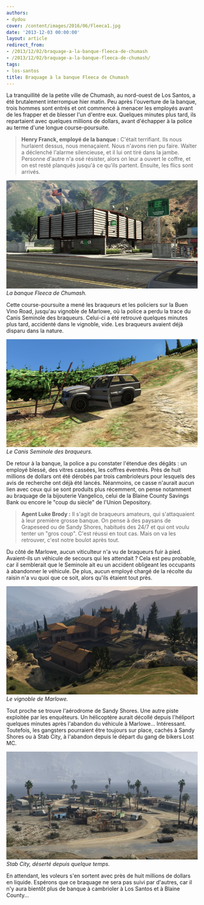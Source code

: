 ```yaml
---
authors:
- dydou
cover: /content/images/2016/06/Fleeca1.jpg
date: '2013-12-03 00:00:00'
layout: article
redirect_from:
- /2013/12/02/braquage-a-la-banque-fleeca-de-chumash
- /2013/12/02/braquage-a-la-banque-fleeca-de-chumash/
tags:
- los-santos
title: Braquage à la banque Fleeca de Chumash
---
```



La tranquillité de la petite ville de Chumash, au nord-ouest de Los Santos, a été brutalement interrompue hier matin. Peu après l'ouverture de la banque, trois hommes sont entrés et ont commencé à menacer les employés avant de les frapper et de blesser l'un d'entre eux. Quelques minutes plus tard, ils repartaient avec quelques millions de dollars, avant d'échapper à la police au terme d'une longue course-poursuite.

> **Henry Franck, employé de la banque :** C'était terrifiant. Ils nous hurlaient dessus, nous menaçaient. Nous n'avons rien pu faire. Walter a déclenché l'alarme silencieuse, et il lui ont tiré dans la jambe. Personne d'autre n'a osé résister, alors on leur a ouvert le coffre, et on est resté planqués jusqu'à ce qu'ils partent. Ensuite, les flics sont arrivés.

![La banque Fleeca de Chumash.](/content/images/2016/06/Fleeca1_0.jpg)
_La banque Fleeca de Chumash._

Cette course-poursuite a mené les braqueurs et les policiers sur la Buen Vino Road, jusqu'au vignoble de Marlowe, où la police a perdu la trace du Canis Seminole des braqueurs. Celui-ci a été retrouvé quelques minutes plus tard, accidenté dans le vignoble, vide. Les braqueurs avaient déjà disparu dans la nature.

![Le Canis Seminole des braqueurs.](/content/images/2016/06/Fleeca2.jpg)
_Le Canis Seminole des braqueurs._

De retour à la banque, la police a pu constater l'étendue des dégâts : un employé blessé, des vitres cassées, les coffres éventrés. Près de huit millions de dollars ont été dérobés par trois cambrioleurs pour lesquels des avis de recherche ont déjà été lancés. Néanmoins, ce casse n'aurait aucun lien avec ceux qui se sont produits plus récemment, on pense notamment au braquage de la bijouterie Vangelico, celui de la Blaine County Savings Bank ou encore le "coup du siècle" de l'Union Depository.

> **Agent Luke Brody :** Il s'agit de braqueurs amateurs, qui s'attaquaient à leur première grosse banque. On pense à des paysans de Grapeseed ou de Sandy Shores, habitués des 24/7 et qui ont voulu tenter un "gros coup". C'est réussi en tout cas. Mais on va les retrouver, c'est notre boulot après tout.

Du côté de Marlowe, aucun viticulteur n'a vu de braqueurs fuir à pied. Avaient-ils un véhicule de secours qui les attendait ? Cela est peu probable, car il semblerait que le Seminole ait eu un accident obligeant les occupants à abandonner le véhicule. De plus, aucun employé chargé de la récolte du raisin n'a vu quoi que ce soit, alors qu'ils étaient tout près.

![Le vignoble de Marlowe.](/content/images/2016/06/Fleeca3.jpg)
_Le vignoble de Marlowe._

Tout proche se trouve l'aérodrome de Sandy Shores. Une autre piste exploitée par les enquêteurs. Un hélicoptère aurait décollé depuis l'héliport quelques minutes après l'abandon du véhicule à Marlowe... Intéressant. Toutefois, les gangsters pourraient être toujours sur place, cachés à Sandy Shores ou à Stab City, à l'abandon depuis le départ du gang de bikers Lost MC.

![Stab City, déserté depuis quelque temps.](/content/images/2016/06/Fleeca4.jpg)
_Stab City, déserté depuis quelque temps._

En attendant, les voleurs s'en sortent avec près de huit millions de dollars en liquide. Espérons que ce braquage ne sera pas suivi par d'autres, car il n'y aura bientôt plus de banque à cambrioler à Los Santos et à Blaine County...